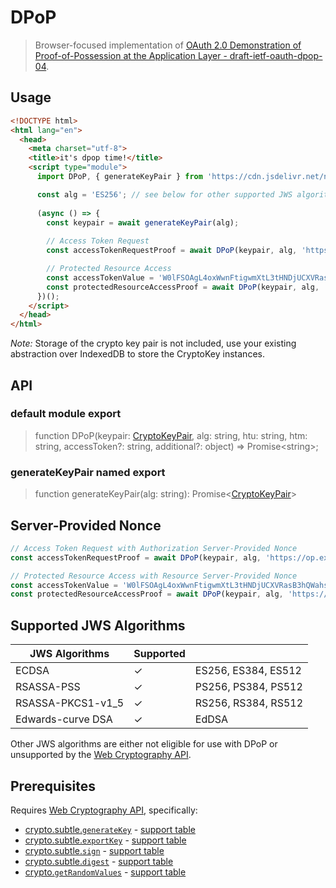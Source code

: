 # DPoP

> Browser-focused implementation of
[OAuth 2.0 Demonstration of Proof-of-Possession at the Application Layer - draft-ietf-oauth-dpop-04](https://tools.ietf.org/html/draft-ietf-oauth-dpop-04).

## Usage

```html
<!DOCTYPE html>
<html lang="en">
  <head>
    <meta charset="utf-8">
    <title>it's dpop time!</title>
    <script type="module">
      import DPoP, { generateKeyPair } from 'https://cdn.jsdelivr.net/npm/dpop@^0.6.1';

      const alg = 'ES256'; // see below for other supported JWS algorithms
      
      (async () => {
        const keypair = await generateKeyPair(alg);
        
        // Access Token Request
        const accessTokenRequestProof = await DPoP(keypair, alg, 'https://op.example.com/token', 'POST');

        // Protected Resource Access
        const accessTokenValue = 'W0lFSOAgL4oxWwnFtigwmXtL3tHNDjUCXVRasB3hQWahsVvDb0YX1Q2fk7rMJ-oy';
        const protectedResourceAccessProof = await DPoP(keypair, alg, 'https://rs.example.com/resource', 'GET', accessTokenValue);
      })();
    </script>
  </head>
</html>
```

_Note:_ Storage of the crypto key pair is not included, use your existing abstraction over IndexedDB
to store the CryptoKey instances.

## API

### default module export

> function DPoP(keypair: [CryptoKeyPair](https://developer.mozilla.org/en-US/docs/Web/API/CryptoKeyPair), alg: string, htu: string, htm: string, accessToken?: string, additional?: object) => Promise&lt;string&gt;;

### generateKeyPair named export

> function generateKeyPair(alg: string): Promise&lt;[CryptoKeyPair](https://developer.mozilla.org/en-US/docs/Web/API/CryptoKeyPair)&gt;

## Server-Provided Nonce

```js
// Access Token Request with Authorization Server-Provided Nonce
const accessTokenRequestProof = await DPoP(keypair, alg, 'https://op.example.com/token', 'POST', undefined, { nonce: 'eyJ7S_zG.eyJH0-Z.HX4w-7v' });

// Protected Resource Access with Resource Server-Provided Nonce
const accessTokenValue = 'W0lFSOAgL4oxWwnFtigwmXtL3tHNDjUCXVRasB3hQWahsVvDb0YX1Q2fk7rMJ-oy';
const protectedResourceAccessProof = await DPoP(keypair, alg, 'https://rs.example.com/resource', 'GET', accessTokenValue, { nonce: 'eyJ7S_zG.eyJH0-Z.HX4w-7v' });
```


## Supported JWS Algorithms

| JWS Algorithms | Supported ||
| -- | -- | -- |
| ECDSA | ✓ | ES256, ES384, ES512 |
| RSASSA-PSS | ✓ | PS256, PS384, PS512 |
| RSASSA-PKCS1-v1_5 | ✓ | RS256, RS384, RS512 |
| Edwards-curve DSA | ✓ | EdDSA |

Other JWS algorithms are either not eligible for use with DPoP or unsupported by the
[Web Cryptography API](https://w3c.github.io/webcrypto/).


## Prerequisites

Requires [Web Cryptography API](https://w3c.github.io/webcrypto/), specifically:

- [crypto.subtle.`generateKey`](https://developer.mozilla.org/en-US/docs/Web/API/SubtleCrypto/generateKey) - [support table](https://caniuse.com/#feat=mdn-api_subtlecrypto_generatekey)
- [crypto.subtle.`exportKey`](https://developer.mozilla.org/en-US/docs/Web/API/SubtleCrypto/exportKey) - [support table](https://caniuse.com/#feat=mdn-api_subtlecrypto_exportkey)
- [crypto.subtle.`sign`](https://developer.mozilla.org/en-US/docs/Web/API/SubtleCrypto/sign) - [support table](https://caniuse.com/#feat=mdn-api_subtlecrypto_sign)
- [crypto.subtle.`digest`](https://developer.mozilla.org/en-US/docs/Web/API/SubtleCrypto/digest) - [support table](https://caniuse.com/#feat=mdn-api_subtlecrypto_digest)
- [crypto.`getRandomValues`](https://developer.mozilla.org/en-US/docs/Web/API/Crypto/getRandomValues) - [support table](https://caniuse.com/#feat=mdn-api_crypto_getrandomvalues)
